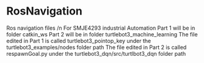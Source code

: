 # RosNavigation
Ros navigation files /n
For SMJE4293 industrial Automation
Part 1 will be in folder catkin_ws
Part 2 will be in folder turtlebot3_machine_learning
The file edited in Part 1 is called turtlebot3_pointop_key under the turtlebot3_examples/nodes folder path
The file edited in Part 2 is called respawnGoal.py under the turtlebot3_dqn/src/turtlbot3_dqn folder path
